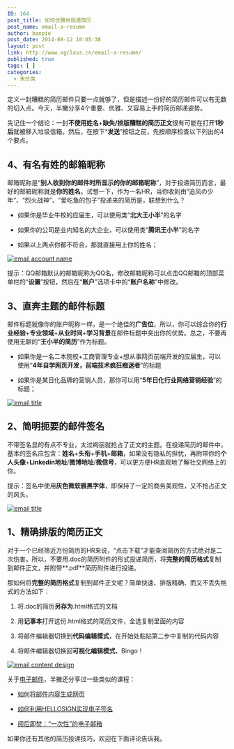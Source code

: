 ```yaml
---
ID: 164
post_title: 如何优雅地投递简历
post_name: email-a-resume
author: banpie
post_date: 2014-08-12 10:05:38
layout: post
link: http://www.xgclass.cn/email-a-resume/
published: true
tags: [ ]
categories:
  - 未分类
---
```

定义一封糟糕的简历邮件只要一点就够了，但是描述一份好的简历邮件可以有无数的切入点。今天，半撇分享4个重要、优雅、又容易上手的简历邮递姿势。

先记住一个结论：一封**不使用姓名**+**缺失/排版糟糕的简历正文**很有可能在打开**1秒后**就被移入垃圾信箱。然后，在按下“**发送**”按钮之前，先按顺序检查以下列出的4个要点。

## 4、有名有姓的邮箱昵称

邮箱昵称是“**别人收到你的邮件时所显示的你的邮箱昵称**”，对于投递简历而言，最好的邮箱昵称就是**你的姓名**。试想一下，作为一名HR，当你收到由“追风の少年”、“烈火战神”、“爱吃鱼的包子”投递来的简历是，联想到什么？

*   如果你是毕业牛校的应届生，可以使用类“**北大王小半**”的名字

*   如果你的公司是业内知名的大企业，可以使用类“**腾讯王小半**”的名字

*   如果以上两点你都不符合，那就直接用上你的姓名；

[![email account name][1]][2]

提示：QQ邮箱默认的邮箱昵称为QQ名，修改邮箱昵称可以点击QQ邮箱的顶部菜单栏的“**设置**”按钮，然后在“**账户**”选项卡中的“**账户名称**”中修改。

## 3、直奔主题的邮件标题

邮件标题就像你的账户昵称一样，是一个绝佳的**广告位**，所以，你可以综合你的**行业经验**+**专业领域**+**从业时间**+**学习背景**在邮件标题中突出你的优势。总之，不要再使用无聊的“**王小半的简历**”作为标题。

*   如果你是一名二本院校+工商管理专业+想从事网页前端开发的应届生，可以使用“**4年自学网页开发，前端技术疯狂痴迷者**”的标题

*   如果你是某日化品牌的营销人员，那你可以用“**5年日化行业网络营销经验**”的标题；

[![email title][3]][4]

## 2、简明扼要的邮件签名

不带签名显的有点不专业，太过绚丽就抢占了正文的主题。在投递简历的邮件中，基本的签名应包含：**姓名**+**头衔**+**手机**+**邮箱**，如果没有隐私的担忧，再附带你的**个人头像**+**Linkedin地址**/**微博地址**/**微信号**，可以更方便HR直观地了解社交网络上的你。

提示：签名中使用**灰色微软雅黑字体**，即保持了一定的商务美观性，又不抢占正文的风头。

[![email title][5]][6]

## 1、精确排版的简历正文

对于一个已经筛近万份简历的HR来说，“点击下载”才能查阅简历的方式绝对是二次伤害。所以，不要用.doc的简历附件的形式投递简历，将**完整的简历格式**复制到邮件正文，并附带**.pdf**简历附件进行投递。

那如何将**完整的简历格式**复制到邮件正文呢？简单快速、排版精确、而又不丢失格式的方法如下：

1.  将.doc的简历**另存为**.html格式的文档

2.  用**记事本**打开这份.html格式的简历文件，全选复制里面的内容

3.  将邮件编辑器切换到**代码编辑模式**，在开始处黏贴第二步中复制的代码内容

4.  将邮件编辑器切换回**可视化编辑模式**，Bingo！

[![email content  design][7]][8]

关于[电子邮件][9]，半撇还分享过一些类似的课程：

*   [如何将邮件内容生成网页][10]

*   [如何利用HELLOSIGN实现电子签名][11]

*   [阅后即焚：“一次性”的电子邮箱][12]

如果你还有其他的简历投递技巧，欢迎在下面评论告诉我。

 [1]: http://7arnhx.com1.z0.glb.clouddn.com/wp-content/uploads/2014/08/emailaccountname_thumb.jpg "email account name"
 [2]: http://7arnhx.com1.z0.glb.clouddn.com/wp-content/uploads/2014/08/emailaccountname.jpg
 [3]: http://7arnhx.com1.z0.glb.clouddn.com/wp-content/uploads/2014/08/emailtitle_thumb.jpg "email title"
 [4]: http://7arnhx.com1.z0.glb.clouddn.com/wp-content/uploads/2014/08/emailtitle.jpg
 [5]: http://7arnhx.com1.z0.glb.clouddn.com/wp-content/uploads/2014/08/emailtitle_thumb1.jpg "email title"
 [6]: http://7arnhx.com1.z0.glb.clouddn.com/wp-content/uploads/2014/08/emailtitle1.jpg
 [7]: http://7arnhx.com1.z0.glb.clouddn.com/wp-content/uploads/2014/08/emailcontentdesign_thumb.jpg "email content  design"
 [8]: http://7arnhx.com1.z0.glb.clouddn.com/wp-content/uploads/2014/08/emailcontentdesign.jpg
 [9]: http://www.banpie.info/tag/email/
 [10]: http://www.banpie.info/mailpin-from-now-on-no-longer-have-a-mass-email/
 [11]: http://www.banpie.info/how-to-hellosign-to-implement-electronic-signatures/
 [12]: http://www.banpie.info/yue-hou-ji-fen-yi-ci-xing-de-dian-zi-you-xiang/